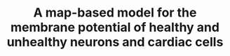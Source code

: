 ---
title: "A map-based model for the membrane potential of healthy and unhealthy neurons and cardiac cells"
collection: talks
type: conference
venue: "Organization for Computational Neuroscience Meeting CNS*2019, Barcelona, Spain"
year: 2019
location: "Barcelona, Spain"
website: ""
---